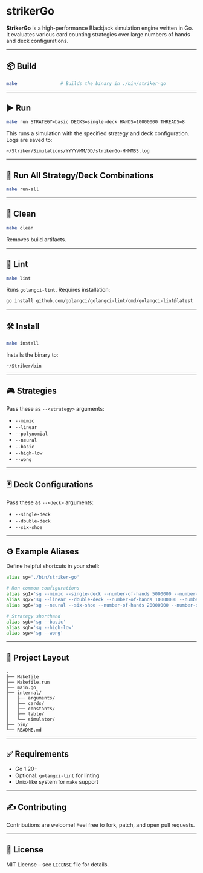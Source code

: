 # strikerGo

**StrikerGo** is a high-performance Blackjack simulation engine written in Go. It evaluates various card counting strategies over large numbers of hands and deck configurations.

---

## 📦 Build

```bash
make                # Builds the binary in ./bin/striker-go
```

---

## ▶️ Run

```bash
make run STRATEGY=basic DECKS=single-deck HANDS=10000000 THREADS=8
```

This runs a simulation with the specified strategy and deck configuration. Logs are saved to:

```
~/Striker/Simulations/YYYY/MM/DD/strikerGo-HHMMSS.log
```

---

## 🔁 Run All Strategy/Deck Combinations

```bash
make run-all
```

---

## 🧹 Clean

```bash
make clean
```

Removes build artifacts.

---

## 🧼 Lint

```bash
make lint
```

Runs `golangci-lint`. Requires installation:

```bash
go install github.com/golangci/golangci-lint/cmd/golangci-lint@latest
```

---

## 🛠️ Install

```bash
make install
```

Installs the binary to:

```
~/Striker/bin
```

---

## 🎮 Strategies

Pass these as `--<strategy>` arguments:

- `--mimic`
- `--linear`
- `--polynomial`
- `--neural`
- `--basic`
- `--high-low`
- `--wong`

---

## 🃏 Deck Configurations

Pass these as `--<deck>` arguments:

- `--single-deck`
- `--double-deck`
- `--six-shoe`

---

## ⚙️ Example Aliases

Define helpful shortcuts in your shell:

```bash
alias sg='./bin/striker-go'

# Run common configurations
alias sg1='sg --mimic --single-deck --number-of-hands 5000000 --number-of-threads 8'
alias sg2='sg --linear --double-deck --number-of-hands 10000000 --number-of-threads 16'
alias sg6='sg --neural --six-shoe --number-of-hands 20000000 --number-of-threads 24'

# Strategy shorthand
alias sgb='sg --basic'
alias sgh='sg --high-low'
alias sgw='sg --wong'
```

---

## 📁 Project Layout

```
.
├── Makefile
├── Makefile.run
├── main.go
├── internal/
│   ├── arguments/
│   ├── cards/
│   ├── constants/
│   ├── table/
│   └── simulator/
├── bin/
└── README.md
```

---

## ✅ Requirements

- Go 1.20+
- Optional: `golangci-lint` for linting
- Unix-like system for `make` support

---

## ✍️ Contributing

Contributions are welcome! Feel free to fork, patch, and open pull requests.

---

## 📜 License

MIT License – see `LICENSE` file for details.

